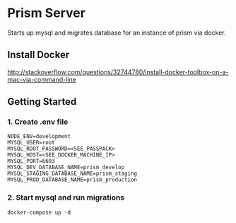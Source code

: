 # Prism Server
Starts up mysql and migrates database for an instance of prism via docker.

## Install Docker
http://stackoverflow.com/questions/32744780/install-docker-toolbox-on-a-mac-via-command-line

## Getting Started

### 1. Create .env file

```
NODE_ENV=development
MYSQL_USER=root
MYSQL_ROOT_PASSWORD=<SEE_PASSPACK>
MYSQL_HOST=<SEE_DOCKER_MACHINE_IP>
MYSQL_PORT=6603
MYSQL_DEV_DATABASE_NAME=prism_develop
MYSQL_STAGING_DATABASE_NAME=prism_staging
MYSQL_PROD_DATABASE_NAME=prism_production
```

### 2. Start mysql and run migrations
`docker-compose up -d`
